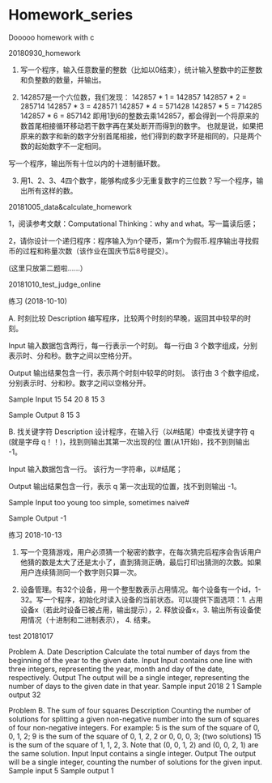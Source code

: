 # Homework_series
Dooooo homework with c

20180930_homework
1. 写一个程序，输入任意数量的整数（比如以0结束），统计输入整数中的正整数和负整数的数量，并输出。

2. 142857是一个六位数，我们发现：
142857 * 1 = 142857
142857 * 2 = 285714
142857 * 3 = 428571
142857 * 4 = 571428
142857 * 5 = 714285
142857 * 6 = 857142
即用1到6的整数去乘142857，都会得到一个将原来的数首尾相接循环移动若干数字再在某处断开而得到的数字。
也就是说，如果把原来的数字和新的数字分别首尾相接，他们得到的数字环是相同的，只是两个数的起始数字不一定相同。

写一个程序，输出所有十位以内的十进制循环数。

3. 用1、2、3、4四个数字，能够构成多少无重复数字的三位数？写一个程序，输出所有这样的数。

20181005_data&calculate_homework

1，阅读参考文献：Computational Thinking：why and what。写一篇读后感；

2，请你设计一个递归程序：程序输入为n个硬币，第m个为假币.程序输出寻找假币的过程和称量次数（该作业在国庆节后8号提交）。

(这里只放第二题啦……）

20181010_test_judge_online

练习 (2018-10-10)

A. 时刻比较
Description
编写程序，比较两个时刻的早晚，返回其中较早的时刻。

Input
输入数据包含两行，每一行表示一个时刻。
每一行由 3 个数字组成，分别表示时、分和秒。数字之间以空格分开。

Output
输出结果包含一行，表示两个时刻中较早的时刻。
该行由 3 个数字组成，分别表示时、分和秒。数字之间以空格分开。

Sample Input
15 54 20
8 15 3

Sample Output
8 15 3

B. 找关键字符
Description
设计程序，在输入行（以#结尾）中查找关键字符 q (就是字母 q！！)，找到则输出其第一次出现的位
置(从1开始)，找不到则输出 -1。

Input
输入数据包含一行。
该行为一字符串，以#结尾；

Output
输出结果包含一行，表示 q 第一次出现的位置，找不到则输出 -1。

Sample Input
too young too simple, sometimes naive#

Sample Output
-1

练习 2018-10-13

1. 写一个竞猜游戏，用户必须猜一个秘密的数字，在每次猜完后程序会告诉用户他猜的数是太大了还是太小了，直到猜测正确，最后打印出猜测的次数。如果用户连续猜测同一个数字则只算一次。

2. 设备管理。有32个设备，用一个整型数表示占用情况。每个设备有一个id，1-32。写一个程序，初始化时读入设备的当前状态。可以提供下面选项：1. 占用设备x（若此时设备已被占用，输出提示），2. 释放设备x，3. 输出所有设备使用情况（十进制和二进制表示）， 4. 结束。

test 20181017

Problem A. Date
Description
Calculate the total number of days from
the beginning of the year to the given date.
Input
Input contains one line with three integers, representing the year, month and day of
the date, respectively. Output
The output will be a single integer, representing the number of days to the
given date in that year. Sample input
2018 2 1
Sample output
32

Problem B. The sum of four squares
Description
Counting the number of solutions for
splitting a given non-negative number into
the sum of squares of four non-negative
integers. For example:
5 is the sum of the square of 0, 0, 1, 2;
9 is the sum of the square of 0, 1, 2, 2 or 0, 0, 0, 3; (two solutions)
15 is the sum of the square of 1, 1, 2, 3. Note that (0, 0, 1, 2) and (0, 0, 2, 1) are
the same solution.
Input
Input contains a single integer. Output
The output will be a single integer, counting the number of solutions for the
given input. Sample input
5
Sample output
1

